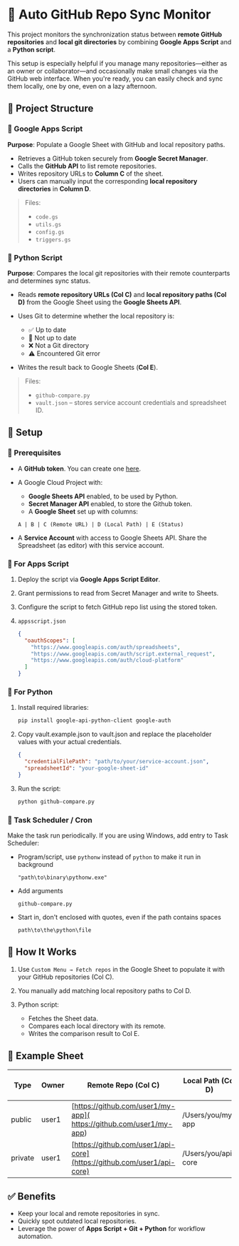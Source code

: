 # 🔄 Auto GitHub Repo Sync Monitor

This project monitors the synchronization status between **remote GitHub repositories** and **local git directories** by combining **Google Apps Script** and a **Python script**.

This setup is especially helpful if you manage many repositories—either as an owner or collaborator—and occasionally make small changes via the GitHub web interface. When you're ready, you can easily check and sync them locally, one by one, even on a lazy afternoon.


## 📁 Project Structure

### 🔷 Google Apps Script

**Purpose**: Populate a Google Sheet with GitHub and local repository paths.

* Retrieves a GitHub token securely from **Google Secret Manager**.
* Calls the **GitHub API** to list remote repositories.
* Writes repository URLs to **Column C** of the sheet.
* Users can manually input the corresponding **local repository directories** in **Column D**.

> Files:
>
> * `code.gs`
> * `utils.gs`
> * `config.gs`
> * `triggers.gs`


### 🐍 Python Script

**Purpose**: Compares the local git repositories with their remote counterparts and determines sync status.

* Reads **remote repository URLs (Col C)** and **local repository paths (Col D)** from the Google Sheet using the **Google Sheets API**.
* Uses Git to determine whether the local repository is:

  * ✅ Up to date
  * 🔄 Not up to date
  * ❌ Not a Git directory
  * ⚠️ Encountered Git error
* Writes the result back to Google Sheets (**Col E**).

> Files:
>
> * `github-compare.py`
> * `vault.json` – stores service account credentials and spreadsheet ID.


## 🧪 Setup

### 📌 Prerequisites

* A **GitHub token**. You can create one [here](https://github.com/settings/tokens).
* A Google Cloud Project with:

  * **Google Sheets API** enabled, to be used by Python.
  * **Secret Manager API** enabled, to store the Github token.
  * A **Google Sheet** set up with columns:

  ```text
  A | B | C (Remote URL) | D (Local Path) | E (Status)
  ```
* A **Service Account** with access to Google Sheets API. Share the Spreadsheet (as editor) with this service account.

### 🔹 For Apps Script

1. Deploy the script via **Google Apps Script Editor**.
2. Grant permissions to read from Secret Manager and write to Sheets.
3. Configure the script to fetch GitHub repo list using the stored token.
4. `appsscript.json`

    ```json
    {
      "oauthScopes": [
        "https://www.googleapis.com/auth/spreadsheets",
        "https://www.googleapis.com/auth/script.external_request",
        "https://www.googleapis.com/auth/cloud-platform"
      ]
    }
    ```

### 🔸 For Python

1. Install required libraries:

   ```bash
   pip install google-api-python-client google-auth
   ```

2. Copy vault.example.json to vault.json and replace the placeholder values with your actual credentials.

   ```json
   {
     "credentialFilePath": "path/to/your/service-account.json",
     "spreadsheetId": "your-google-sheet-id"
   }
   ```

3. Run the script:

   ```bash
   python github-compare.py
   ```


### 🔹 Task Scheduler / Cron

Make the task run periodically. If you are using Windows, add entry to Task Scheduler:

  * Program/script, use `pythonw` instead of `python` to make it run in background
      ```text
      "path\to\binary\pythonw.exe"
      ```
  * Add arguments
      ```text
      github-compare.py
      ```
  * Start in, don't enclosed with quotes, even if the path contains spaces
      ```text
      path\to\the\python\file
      ```


## 🧠 How It Works

1. Use `Custom Menu → Fetch repos` in the Google Sheet to populate it with your GitHub repositories (Col C).
2. You manually add matching local repository paths to Col D.
3. Python script:

   * Fetches the Sheet data.
   * Compares each local directory with its remote.
   * Writes the comparison result to Col E.


## 📓 Example Sheet

| Type      | Owner | Remote Repo (Col C)                                                    | Local Path (Col D)  | Status (Col E)    |
| --------- | ----- | ---------------------------------------------------------------------- | ------------------- | ----------------- |
| public    | user1 | [https://github.com/user1/my-app](  https://github.com/user1/my-app)   | /Users/you/my-app   | ✅ Up to date     |
| private   | user1 | [https://github.com/user1/api-core](https://github.com/user1/api-core) | /Users/you/api-core | 🔄 Not up to date |


## ✅ Benefits

* Keep your local and remote repositories in sync.
* Quickly spot outdated local repositories.
* Leverage the power of **Apps Script + Git + Python** for workflow automation.
